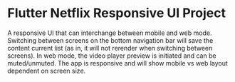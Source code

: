 # Flutter Netflix Responsive UI Project

A responsive UI that can interchange between mobile and web mode. Switching between screens on the bottom navigation bar will save the content current list (as in, it will not rerender when switching between screens). In web mode, the video player preview is initiated and can be muted/unmuted. The app is responsive and will show mobile vs web layout dependent on screen size. 
